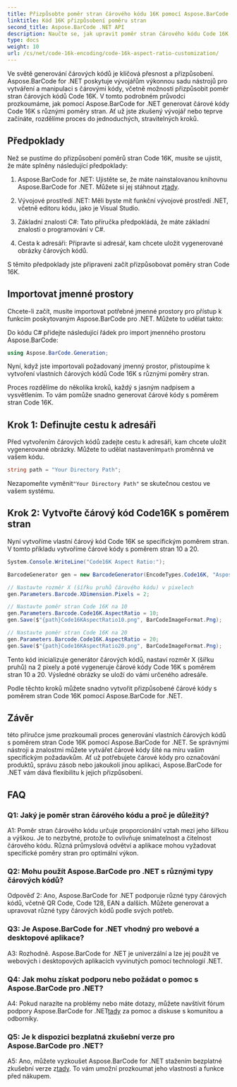 ```yaml
---
title: Přizpůsobte poměr stran čárového kódu 16K pomocí Aspose.BarCode pro .NET
linktitle: Kód 16K přizpůsobení poměru stran
second_title: Aspose.BarCode .NET API
description: Naučte se, jak upravit poměr stran čárového kódu Code 16K pomocí Aspose.BarCode for .NET. Vytvářejte přesné čárové kódy pro své aplikace.
type: docs
weight: 10
url: /cs/net/code-16k-encoding/code-16k-aspect-ratio-customization/
---
```

Ve světě generování čárových kódů je klíčová přesnost a přizpůsobení. Aspose.BarCode for .NET poskytuje vývojářům výkonnou sadu nástrojů pro vytváření a manipulaci s čárovými kódy, včetně možnosti přizpůsobit poměr stran čárových kódů Code 16K. V tomto podrobném průvodci prozkoumáme, jak pomocí Aspose.BarCode for .NET generovat čárové kódy Code 16K s různými poměry stran. Ať už jste zkušený vývojář nebo teprve začínáte, rozdělíme proces do jednoduchých, stravitelných kroků.

## Předpoklady

Než se pustíme do přizpůsobení poměrů stran Code 16K, musíte se ujistit, že máte splněny následující předpoklady:

1.  Aspose.BarCode for .NET: Ujistěte se, že máte nainstalovanou knihovnu Aspose.BarCode for .NET. Můžete si jej stáhnout z[tady](https://releases.aspose.com/barcode/net/).

2. Vývojové prostředí .NET: Měli byste mít funkční vývojové prostředí .NET, včetně editoru kódu, jako je Visual Studio.

3. Základní znalosti C#: Tato příručka předpokládá, že máte základní znalosti o programování v C#.

4. Cesta k adresáři: Připravte si adresář, kam chcete uložit vygenerované obrázky čárových kódů.

S těmito předpoklady jste připraveni začít přizpůsobovat poměry stran Code 16K.

## Importovat jmenné prostory

Chcete-li začít, musíte importovat potřebné jmenné prostory pro přístup k funkcím poskytovaným Aspose.BarCode pro .NET. Můžete to udělat takto:

Do kódu C# přidejte následující řádek pro import jmenného prostoru Aspose.BarCode:

```csharp
using Aspose.BarCode.Generation;
```

Nyní, když jste importovali požadovaný jmenný prostor, přistoupíme k vytvoření vlastních čárových kódů Code 16K s různými poměry stran.

Proces rozdělíme do několika kroků, každý s jasným nadpisem a vysvětlením. To vám pomůže snadno generovat čárové kódy s poměrem stran Code 16K.

## Krok 1: Definujte cestu k adresáři

 Před vytvořením čárových kódů zadejte cestu k adresáři, kam chcete uložit vygenerované obrázky. Můžete to udělat nastavením`path` proměnná ve vašem kódu.

```csharp
string path = "Your Directory Path";
```

 Nezapomeňte vyměnit`"Your Directory Path"` se skutečnou cestou ve vašem systému.

## Krok 2: Vytvořte čárový kód Code16K s poměrem stran

Nyní vytvoříme vlastní čárový kód Code 16K se specifickým poměrem stran. V tomto příkladu vytvoříme čárové kódy s poměrem stran 10 a 20.

```csharp
System.Console.WriteLine("Code16K Aspect Ratio:");

BarcodeGenerator gen = new BarcodeGenerator(EncodeTypes.Code16K, "Aspose.BarCode");

// Nastavte rozměr X (šířku pruhů čárového kódu) v pixelech
gen.Parameters.Barcode.XDimension.Pixels = 2;

// Nastavte poměr stran Code 16K na 10
gen.Parameters.Barcode.Code16K.AspectRatio = 10;
gen.Save($"{path}Code16KAspectRatio10.png", BarCodeImageFormat.Png);

// Nastavte poměr stran Code 16K na 20
gen.Parameters.Barcode.Code16K.AspectRatio = 20;
gen.Save($"{path}Code16KAspectRatio20.png", BarCodeImageFormat.Png);
```

Tento kód inicializuje generátor čárových kódů, nastaví rozměr X (šířku pruhů) na 2 pixely a poté vygeneruje čárové kódy Code 16K s poměrem stran 10 a 20. Výsledné obrázky se uloží do vámi určeného adresáře.

Podle těchto kroků můžete snadno vytvořit přizpůsobené čárové kódy s poměrem stran Code 16K pomocí Aspose.BarCode for .NET.

## Závěr

této příručce jsme prozkoumali proces generování vlastních čárových kódů s poměrem stran Code 16K pomocí Aspose.BarCode for .NET. Se správnými nástroji a znalostmi můžete vytvářet čárové kódy šité na míru vašim specifickým požadavkům. Ať už potřebujete čárové kódy pro označování produktů, správu zásob nebo jakoukoli jinou aplikaci, Aspose.BarCode for .NET vám dává flexibilitu k jejich přizpůsobení.

## FAQ

### Q1: Jaký je poměr stran čárového kódu a proč je důležitý?

A1: Poměr stran čárového kódu určuje proporcionální vztah mezi jeho šířkou a výškou. Je to nezbytné, protože to ovlivňuje snímatelnost a čitelnost čárového kódu. Různá průmyslová odvětví a aplikace mohou vyžadovat specifické poměry stran pro optimální výkon.

### Q2: Mohu použít Aspose.BarCode pro .NET s různými typy čárových kódů?

Odpověď 2: Ano, Aspose.BarCode for .NET podporuje různé typy čárových kódů, včetně QR Code, Code 128, EAN a dalších. Můžete generovat a upravovat různé typy čárových kódů podle svých potřeb.

### Q3: Je Aspose.BarCode for .NET vhodný pro webové a desktopové aplikace?

A3: Rozhodně. Aspose.BarCode for .NET je univerzální a lze jej použít ve webových i desktopových aplikacích vyvinutých pomocí technologií .NET.

### Q4: Jak mohu získat podporu nebo požádat o pomoc s Aspose.BarCode pro .NET?

 A4: Pokud narazíte na problémy nebo máte dotazy, můžete navštívit fórum podpory Aspose.BarCode for .NET[tady](https://forum.aspose.com/c/barcode/13) za pomoc a diskuse s komunitou a odborníky.

### Q5: Je k dispozici bezplatná zkušební verze pro Aspose.BarCode pro .NET?

 A5: Ano, můžete vyzkoušet Aspose.BarCode for .NET stažením bezplatné zkušební verze z[tady](https://releases.aspose.com/). To vám umožní prozkoumat jeho vlastnosti a funkce před nákupem.
